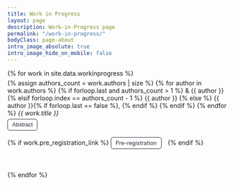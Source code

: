 ```yaml
---
title: Work in Progress
layout: page
description: Work-in-Progress page
permalink: "/work-in-progress/"
bodyClass: page-about
intro_image_absolute: true
intro_image_hide_on_mobile: false
---
```


<style>
  .work-in-progress {
    margin-bottom: 40px; /* Same bottom margin as publications */
  }
  .work-in-progress h2 {
    font-size: 1.5em;
  }
  .work-item {
    margin-bottom: 40px; /* Set margin bottom for each work item */
  }
  .work-in-progress .authors,
  .toggle-button,
  .link-button {
    font-size: 0.9em;
    color: #555;
    margin-bottom: 10px;
  }
  .work-in-progress p {
    margin: 5px 0;
  }
  .toggle-button,
  .link-button {
    background-color: transparent;
    border: 1px solid #2a2939;
    color: #2a2939;
    padding: 5px 10px;
    font-size: 0.9em;
    border-radius: 5px;
    cursor: pointer;
    transition: background-color 0.3s, color 0.3s;
    margin-right: 10px; /* Space between buttons */
    display: inline-block;
    text-decoration: none; /* Ensure no underline for links */
  }
  .toggle-button:hover,
  .link-button:hover {
    background-color: #2a2939;
    color: #fff;
  }
  .toggle-button:focus,
  .link-button:focus {
    outline: none;
  }
  .abstract {
    display: none;
  }
</style>

<div class="work-in-progress">
  {% for work in site.data.workinprogress %}
    <div class="work-item"> <!-- Added class for individual work items -->
      <p class="citation">
        {% assign authors_count = work.authors | size %}
        {% for author in work.authors %}
          {% if forloop.last and authors_count > 1 %}
            & {{ author }}
          {% elsif forloop.index == authors_count - 1 %}
            {{ author }}
          {% else %}
            {{ author }}{% if forloop.last == false %}, {% endif %}
          {% endif %}
        {% endfor %} <i>{{ work.title }}</i>
      </p>
      <p>
        <button class="toggle-button" onclick="toggleAbstract('abstract-{{ forloop.index }}')">Abstract</button>
      </p>
      <p id="abstract-{{ forloop.index }}" class="abstract">
        {{ work.abstract }}
      </p>
      <p>
        {% if work.pre_registration_link %}
          <a class="link-button" href="{{ work.pre_registration_link }}">Pre-registration</a>
        {% endif %}
      </p>
    </div>
  {% endfor %}
</div>

<script>
  function toggleAbstract(id) {
    var abstract = document.getElementById(id);
    if (abstract.style.display === "none" || abstract.style.display === "") {
      abstract.style.display = "block";
    } else {
      abstract.style.display = "none";
    }
  }
</script>
